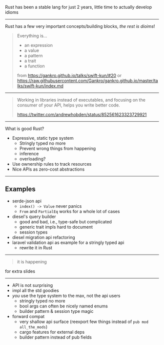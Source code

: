 Rust has been a stable lang for just 2 years, little time to actually develop idioms

- - -

Rust has a few very important concepts/building blocks, _the rest is dioims_!

> Everything is...
>
> * an expression
> * a value
> * a pattern
> * a trait
> * a function
>
> <!--
> It's really common in Rust to hear "we don't have that because everything is (read list)".
>
> This gives Rust code a certain uniformity and shallowness. There's like 5 or 6
> concepts you really need to know, and then everything else is idioms.
> -->
>
> from https://gankro.github.io/talks/swift-kun/#20 or https://raw.githubusercontent.com/Gankro/gankro.github.io/master/talks/swift-kun/index.md

- - -

> Working in libraries instead of executables, and focusing on the consumer of your API, helps you write better code.
>
> https://twitter.com/andrewhobden/status/852561623323729921

- - -

What is good Rust?

- Expressive, static type system
  - Stringly typed no more
  - Prevent wrong things from happening
  - inference
  - overloading?
- Use ownership rules to track resources
- Nice APIs as zero-cost abstractions

---

## Examples

- serde-json api
  - `index() -> Value` never panics
  - `From` and `PartialEq` works for a whole lot of cases
- diesel's query builder
  - good and bad, i.e., type-safe but complicated
  - generic trait impls hard to document
  - session types
- diesel migration api refactoring
- laravel validation api as example for a stringly typed api
  - rewrite it in Rust


- - -

> it is happening

for extra slides


- - -

- API is not surprising
- impl all the std goodies
- _you_ use the type system to the max, not the api users
	- stringly typed no more
	- bool args can often be nicely named enums
	- builder pattern & session type magic
- forward compat
	- very shallow api surface (reexport few things instead of `pub mod all_the_mods`)
	- cargo features for external deps
	- builder pattern instead of pub fields

